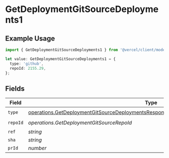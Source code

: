 # GetDeploymentGitSourceDeployments1

## Example Usage

```typescript
import { GetDeploymentGitSourceDeployments1 } from '@vercel/client/models/operations';

let value: GetDeploymentGitSourceDeployments1 = {
  type: 'github',
  repoId: 2155.29,
};
```

## Fields

| Field    | Type                                                                                                                                                                                                 | Required           | Description |
| -------- | ---------------------------------------------------------------------------------------------------------------------------------------------------------------------------------------------------- | ------------------ | ----------- |
| `type`   | [operations.GetDeploymentGitSourceDeploymentsResponse200ApplicationJSONResponseBody11Type](../../models/operations/getdeploymentgitsourcedeploymentsresponse200applicationjsonresponsebody11type.md) | :heavy_check_mark: | N/A         |
| `repoId` | _operations.GetDeploymentGitSourceRepoId_                                                                                                                                                            | :heavy_check_mark: | N/A         |
| `ref`    | _string_                                                                                                                                                                                             | :heavy_minus_sign: | N/A         |
| `sha`    | _string_                                                                                                                                                                                             | :heavy_minus_sign: | N/A         |
| `prId`   | _number_                                                                                                                                                                                             | :heavy_minus_sign: | N/A         |

